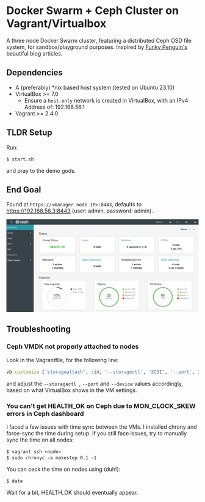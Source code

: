 # Docker Swarm + Ceph Cluster on Vagrant/Virtualbox

A three node Docker Swarm cluster, featuring a distributed Ceph OSD file system, for sandbox/playground purposes. Inspired by [Funky Penguin's](https://geek-cookbook.funkypenguin.co.nz) beautiful blog articles.

## Dependencies
- A (preferably) *nix based host system (tested on Ubuntu 23.10)
- VirtualBox >= 7.0
  - Ensure a `host-only` network is created in VirtualBox, with an IPv4 Address of: 192.168.56.1
- Vagrant >= 2.4.0

## TLDR Setup

Run:
```shell
$ start.sh
```
and pray to the demo gods.

## End Goal

Found at `https://<manager node IP>:8443`, defaults to https://192.168.56.3:8443 (user: admin, password: admin).

![ceph.png](ceph.png)

## Troubleshooting

### Ceph VMDK not properly attached to nodes
Look in the Vagrantfile, for the following line:
```ruby
vb.customize ['storageattach', :id, '--storagectl', 'SCSI', '--port', 2, '--device', 0, '--type', 'hdd', '--medium', file_to_disk]
```
and adjust the `--storagectl `, `--port` and `--device` values accordingly, based on what VirtualBox shows in the VM settings.

### You can't get HEALTH_OK on Ceph due to MON_CLOCK_SKEW errors in Ceph dashboard
I faced a few issues with time sync between the VMs. I installed chrony and force-sync the time during setup.
If you still face issues, try to manually sync the time on all nodes:
```shell
$ vagrant ssh <node>
$ sudo chronyc -a makestep 0.1 -1
```
You can ceck the time on nodes using (duh!):
```shell
$ date
```
Wait for a bit, HEALTH_OK should eventually appear.


